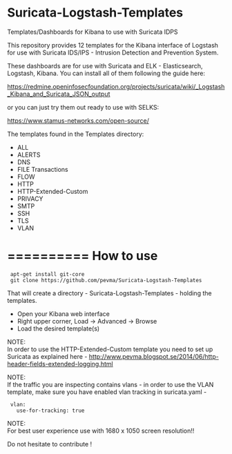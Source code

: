 Suricata-Logstash-Templates
===========================

Templates/Dashboards for Kibana to use with Suricata IDPS


This repository provides 12 templates for the Kibana interface of Logstash
for use with Suricata IDS/IPS - Intrusion Detection and Prevention System.

These dashboards are for use with Suricata and ELK - Elasticsearch, Logstash, 
Kibana. You can install all of them following the guide here:

https://redmine.openinfosecfoundation.org/projects/suricata/wiki/_Logstash_Kibana_and_Suricata_JSON_output  

or you can just try them out ready to use with SELKS:

https://www.stamus-networks.com/open-source/


The templates found in the Templates directory:

- ALL  
- ALERTS 
- DNS  
- FILE Transactions  
- FLOW  
- HTTP  
- HTTP-Extended-Custom  
- PRIVACY
- SMTP
- SSH  
- TLS
- VLAN




==========
How to use
==========

     apt-get install git-core
     git clone https://github.com/pevma/Suricata-Logstash-Templates

That will create a directory - Suricata-Logstash-Templates - holding the templates.

 - Open your Kibana web interface
 - Right upper corner, Load -> Advanced -> Browse
 - Load the desired template(s)

NOTE:  
In order to use the HTTP-Extended-Custom template you need to set up Suricata as
explained here - http://www.pevma.blogspot.se/2014/06/http-header-fields-extended-logging.html  

NOTE:  
If the traffic you are inspecting contains vlans - in order to use the VLAN template, make sure you have enabled vlan tracking in suricata.yaml -

     vlan:
       use-for-tracking: true

NOTE:  
For best user experience use with 1680 x 1050 screen resolution!!  

Do not hesitate to contribute !
